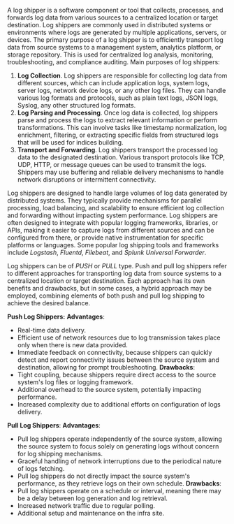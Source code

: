 A log shipper is a software component or tool that collects, processes, and forwards log data from various sources to a centralized location or target destination. Log shippers are commonly used in distributed systems or environments where logs are generated by multiple applications, servers, or devices. The primary purpose of a log shipper is to efficiently transport log data from source systems to a management system, analytics platform, or storage repository. This is used for centralized log analysis, monitoring, troubleshooting, and compliance auditing. Main purposes of log shippers:
1. **Log Collection**. Log shippers are responsible for collecting log data from different sources, which can include application logs, system logs, server logs, network device logs, or any other log files. They can handle various log formats and protocols, such as plain text logs, JSON logs, Syslog, any other structured log formats.
2. **Log Parsing and Processing**. Once log data is collected, log shippers parse and process the logs to extract relevant information or perform transformations. This can involve tasks like timestamp normalization, log enrichment, filtering, or extracting specific fields from structured logs that will be used for indices building.
3. **Transport and Forwarding**. Log shippers transport the processed log data to the designated destination. Various transport protocols like TCP, UDP, HTTP, or message queues can be used to transmit the logs. Shippers may use buffering and reliable delivery mechanisms to handle network disruptions or intermittent connectivity.

Log shippers are designed to handle large volumes of log data generated by distributed systems. They typically provide mechanisms for parallel processing, load balancing, and scalability to ensure efficient log collection and forwarding without impacting system performance. Log shippers are often designed to integrate with popular logging frameworks, libraries, or APIs, making it easier to capture logs from different sources and can be configured from there, or provide native instrumentation for specific platforms or languages. Some popular log shipping tools and frameworks include *Logstash*, *Fluentd*, *Filebeat*, and *Splunk Universal Forwarder*.

Log shippers can be of *PUSH* or *PULL* type. Push and pull log shippers refer to different approaches for transporting log data from source systems to a centralized location or target destination. Each approach has its own benefits and drawbacks, but in some cases, a hybrid approach may be employed, combining elements of both push and pull log shipping to achieve the desired balance.

**Push Log Shippers:**
**Advantages**:
- Real-time data delivery.
- Efficient use of network resources due to log transmission takes place only when there is new data provided.
- Immediate feedback on connectivity, because shippers can quickly detect and report connectivity issues between the source system and destination, allowing for prompt troubleshooting.
**Drawbacks**:
- Tight coupling, because shippers require direct access to the source system's log files or logging framework.
- Additional overhead to the source system, potentially impacting performance.
- Increased complexity due to additional efforts on configuration of logs delivery.

**Pull Log Shippers**:
**Advantages**:
- Pull log shippers operate independently of the source system, allowing the source system to focus solely on generating logs without concern for log shipping mechanisms.
- Graceful handling of network interruptions due to the periodical nature of logs fetching.
- Pull log shippers do not directly impact the source system's performance, as they retrieve logs on their own schedule.
**Drawbacks**:
- Pull log shippers operate on a schedule or interval, meaning there may be a delay between log generation and log retrieval.
- Increased network traffic due to regular polling.
- Additional setup and maintenance on the infra site.
